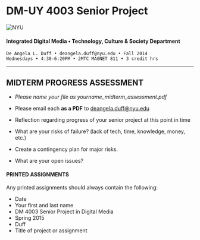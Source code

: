# DM-UY 4003 Senior Project

![NYU](http://ws2.polishedsolid.com/de/nyu_soe_logo.png)
#### Integrated Digital Media • Technology, Culture & Society Department 

    De Angela L. Duff • deangela.duff@nyu.edu • Fall 2014 
    Wednesdays • 4:30-6:20PM • 2MTC MAGNET 811 • 3 credit hrs

---

## MIDTERM PROGRESS ASSESSMENT

* *Please name your file as yourname_midterm_assessment.pdf*
* Please email each **as a PDF** to deangela.duff@nyu.edu

* Reflection regarding progress of your senior project at this point in time
* What are your risks of failure? (lack of tech, time, knowledge, money, etc.)
* Create a contingency plan for major risks.
* What are your open issues?


#### PRINTED ASSIGNMENTS
Any printed assignments should always contain the following: 

* Date
* Your first and last name
* DM 4003 Senior Project in Digital Media
* Spring 2015
* Duff
* Title of project or assignment




